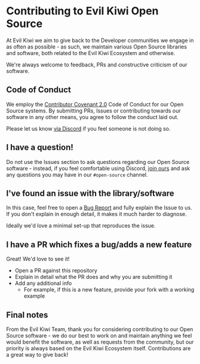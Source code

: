 # Contributing to Evil Kiwi Open Source

At Evil Kiwi we aim to give back to the Developer communities we engage in as often as possible - as such,
we maintain various Open Source libraries and software, both related to the Evil Kiwi Ecosystem and otherwise.

We're always welcome to feedback, PRs and constructive criticism of our software.

## Code of Conduct

We employ the [Contributor Covenant 2.0](https://www.contributor-covenant.org/version/2/0/code_of_conduct/)
Code of Conduct for our Open Source systems. By submitting PRs, Issues or contributing towards our software
in any other means, you agree to follow the conduct laid out.

Please let us know [via Discord](https://discord.gg/XMrHXtN) if you feel someone is not doing so.

## I have a question!

Do not use the Issues section to ask questions regarding our Open Source software - instead, if you feel
comfortable using Discord, [join ours](https://discord.gg/XMrHXtN) and ask any questions you may have in
our `#open-source` channel.

## I've found an issue with the library/software

In this case, feel free to open a [Bug Report](https://github.com/evilkiwi/xjs/issues/new?assignees=&labels=&template=bug_report.md&title=)
and fully explain the Issue to us. If you don't explain in enough detail, it makes it much harder to diagnose.

Ideally we'd love a minimal set-up that reproduces the issue.

## I have a PR which fixes a bug/adds a new feature

Great! We'd love to see it!

- Open a PR against this repository
- Explain in detail what the PR does and why you are submitting it
- Add any additional info
  - For example, if this is a new feature, provide your fork with a working example

## Final notes

From the Evil Kiwi Team, thank you for considering contributing to our Open Source software - we do our best
to work on and maintain anything we feel would benefit the software, as well as requests from the community,
but our priority is always based on the Evil Kiwi Ecosystem itself. Contributions are a great way to give back!


